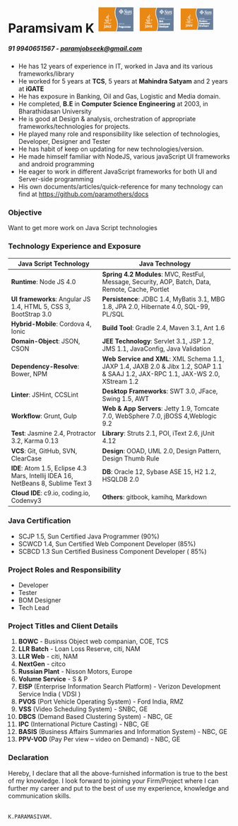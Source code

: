 
Paramsivam K                                            <img src="misc/SCJP.png" height="60" width="85" />  <img src="misc/SCWCD.png" height="60" width="85" />  <img src="misc/SCBCD.png" height="60" width="85" />
=======================================================================================================================================================================================================================================

##### 91 9940651567 - paramjobseek@gmail.com #####

* He has 12 years of experience in IT, worked in Java and its various
  frameworks/library
* He worked for 5 years at **TCS**, 5 years at **Mahindra Satyam** and 2
  years at **iGATE**
* He has exposure in Banking, Oil and Gas, Logistic and Media domain.
* He completed, **B.E** in **Computer Science Engineering** at 2003, in
  Bharathidasan University
* He is good at Design & analysis, orchestration of appropriate
  frameworks/technologies for projects.
* He played many role and responsibility like selection of technologies, Developer,  Designer and Tester
* He has habit of keep on updating for new technologies/version.
* He made himself familiar with NodeJS, various javaScript UI frameworks
  and android programming
* He eager to work in different JavaScript frameworks for both UI and
  Server-side programming
* His own documents/articles/quick-reference for many technology can
  find at https://github.com/paramothers/docs


### Objective

Want to get more work on Java Script technologies

### Technology Experience and Exposure

|  Java Script Technology |  Java Technology  |
| ------------------    | ------------------- |
| **Runtime**: Node JS 4.0| **Spring 4.2 Modules**: MVC, RestFul, Message, Security, AOP, Batch, Data, Remote, Cache, Portlet|
| **UI frameworks**:  Angular JS 1.4, HTML 5, CSS 3, BootStrap 3.0 | **Persistence**: JDBC 1.4, MyBatis 3.1, MBG 1.8, JPA 2.0, Hibernate 4.0, SQL-99, PL/SQL  |
| **Hybrid-Mobile**: Cordova 4, Ionic| **Build Tool**: Gradle 2.4, Maven 3.1, Ant 1.6 |
| **Domain-Object**: JSON, CSON| **JEE Technology**: Servlet 3.1, JSP 1.2, JMS 1.1, JavaConfig, Java Validation |
| **Dependency-Resolve**: Bower, NPM| **Web Service and XML**: XML Schema 1.1, JAXP 1.4, JAXB 2.0 & Jibx 1.2, SOAP 1.1 & SAAJ 1.2, JAX-RPC 1.1, JAX-WS 2.0, XStream   1.2|
| **Linter**: JSHint, CCSLint| **Desktop Frameworks**: SWT 3.0, JFace,  Swing 1.5, AWT |
| **Workflow**: Grunt, Gulp| **Web & App Servers**: Jetty 1.9, Tomcate 7.0, WebSphere 7.0, jBOSS 4,Weblogic 9.2   |
| **Test**: Jasmine 2.4, Protractor 3.2, Karma   0.13| **Library**: Struts 2.1, POI, iText 2.6, jUnit 4.12 |
| **VCS**: Git, GitHub, SVN, ClearCase | **Design**: OOAD, UML 2.0, Design Pattern, Design Thumb Rule |
| **IDE**: Atom 1.5, Eclipse 4.3 Mars, Intellij IDEA 16, NetBeans 8, Sublime Text 3| **DB**: Oracle 12, Sybase ASE 15, H2 1.2, HSQLDB  2.0 |
| **Cloud IDE**:  c9.io, coding.io, Codenvy3| **Others**: gitbook, kamihq, Markdown |


### Java Certification

* SCJP 1.5, Sun Certified Java Programmer (90%)
* SCWCD 1.4, Sun Certified Web Component Developer (85%)
* SCBCD 1.3 Sun Certified Business Component Developer ( 85%)


### Project Roles and Responsibility

* Developer
* Tester
* BOM Designer
* Tech Lead

### Project Titles and Client Details

 1. **BOWC** - Businss Object web companian, COE, TCS
 2. **LLR Batch** - Loan Loss Reserve, citi, NAM
 3. **LLR Web** - citi, NAM
 4. **NextGen** - citco
 5. **Russian Plant** - Nisson Motors, Europe
 6. **Volume Service** - S & P
 7. **EISP** (Enterprise Information Search Platform) - Verizon
    Development Service India ( VDSI )
 8. **PVOS** (Port Vehicle Operating System) - Ford India, RMZ
 9. **VSS** (Video Scheduling System) - SNBC, GE
 10. **DBCS** (Demand Based Clustering System) - NBC, GE
 11. **IPC** (International Picture Casting) - NBC, GE
 12. **BASIS** (Business Affairs Summaries and Information System) - NBC,
    GE
 13. **PPV-VOD** (Pay Per view – video on Demand) - NBC, GE




### Declaration

Hereby, I declare that all the above-furnished information is true to the
best of my knowledge. I look forward to joining your Firm/Project where
I can further my career and put to the best of use my experience,
knowledge and communication skills.

                                                                                       K.PARAMASIVAM.


